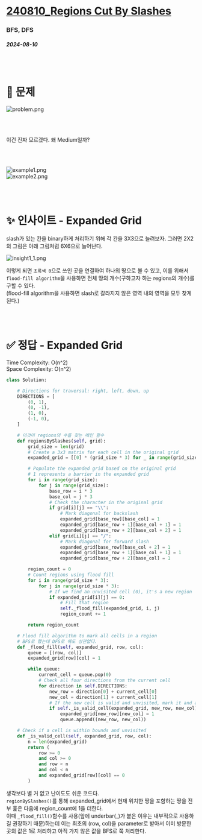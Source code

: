 # [240810_Regions Cut By Slashes](https://leetcode.com/problems/regions-cut-by-slashes/description/?envType=daily-question&envId=2024-08-10)
### BFS, DFS
##### 2024-08-10

<br>
<br>

# 🤔 문제

![problem.png](img/problem.png)

<br>
<br>

이건 진짜 모르겠다. 왜 Medium일까?

<br>
<br>

![example1.png](img/example1.png)  
![example2.png](img/example2.png)

<br>
<br>

# ✨ 인사이트 - Expanded Grid
slash가 있는 칸을 binary하게 처리하기 위해 각 칸을 3X3으로 늘려보자. 그러면 2X2의 그림은 아래 그림처럼 6X6으로 늘어난다.  

![insight1_1.png](img/insight1_1.png)  

이렇게 되면 `초록색 0`으로 쓰인 곳을 연결하여 하나의 땅으로 볼 수 있고, 이를 위해서 `flood-fill algorithm`을 사용하면 전체 땅의 개수(구하고자 하는 regions의 개수)를 구할 수 있다.  
(flood-fill algorithm을 사용하면 slash로 갈라지지 않은 영역 내의 영역을 모두 찾게 된다.)

<br>
<br>

# ✅ 정답 - Expanded Grid
Time Complexity: O(n^2)  
Space Complexity: O(n^2)

```python
class Solution:

    # Directions for traversal: right, left, down, up
    DIRECTIONS = [
        (0, 1),
        (0, -1),
        (1, 0),
        (-1, 0),
    ]

    # 이것이 regions의 수를 찾는 메인 함수
    def regionsBySlashes(self, grid):
        grid_size = len(grid)
        # Create a 3x3 matrix for each cell in the original grid
        expanded_grid = [[0] * (grid_size * 3) for _ in range(grid_size * 3)]

        # Populate the expanded grid based on the original grid
        # 1 represents a barrier in the expanded grid
        for i in range(grid_size):
            for j in range(grid_size):
                base_row = i * 3
                base_col = j * 3
                # Check the character in the original grid
                if grid[i][j] == "\\":
                    # Mark diagonal for backslash
                    expanded_grid[base_row][base_col] = 1
                    expanded_grid[base_row + 1][base_col + 1] = 1
                    expanded_grid[base_row + 2][base_col + 2] = 1
                elif grid[i][j] == "/":
                    # Mark diagonal for forward slash
                    expanded_grid[base_row][base_col + 2] = 1
                    expanded_grid[base_row + 1][base_col + 1] = 1
                    expanded_grid[base_row + 2][base_col] = 1

        region_count = 0
        # Count regions using flood fill
        for i in range(grid_size * 3):
            for j in range(grid_size * 3):
                # If we find an unvisited cell (0), it's a new region
                if expanded_grid[i][j] == 0:
                    # Fill that region
                    self._flood_fill(expanded_grid, i, j)
                    region_count += 1

        return region_count

    # Flood fill algorithm to mark all cells in a region
    # BFS로 했는데 DFS로 해도 상관없다.
    def _flood_fill(self, expanded_grid, row, col):
        queue = [(row, col)]
        expanded_grid[row][col] = 1

        while queue:
            current_cell = queue.pop(0)
            # Check all four directions from the current cell
            for direction in self.DIRECTIONS:
                new_row = direction[0] + current_cell[0]
                new_col = direction[1] + current_cell[1]
                # If the new cell is valid and unvisited, mark it and add to queue
                if self._is_valid_cell(expanded_grid, new_row, new_col):
                    expanded_grid[new_row][new_col] = 1
                    queue.append((new_row, new_col))

    # Check if a cell is within bounds and unvisited
    def _is_valid_cell(self, expanded_grid, row, col):
        n = len(expanded_grid)
        return (
            row >= 0
            and col >= 0
            and row < n
            and col < n
            and expanded_grid[row][col] == 0
        )
```

생각보다 별 거 없고 난이도도 쉬운 코드다.  
`regionBySlashes()`를 통해 expanded_grid에서 현재 위치한 땅을 포함하는 땅을 전부 훑은 다음에 region_count에 1을 더한다.  
이때 `_flood_fill()`함수를 사용(앞에 underbar(_)가 붙은 이유는 내부적으로 사용하길 권장하기 때문)하는데 이는 최초의 (row, col)을 parameter로 받아서 이미 방문한 곳의 값은 1로 처리하고 아직 가지 않은 값을 BFS로 쭉 처리한다.